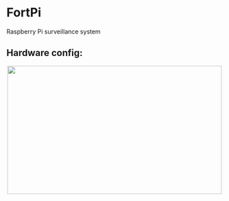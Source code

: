 # FortPi
Raspberry Pi surveillance system

## Hardware config:
<p align="center">
<img src="https://user-images.githubusercontent.com/13431636/36792155-957ded30-1c91-11e8-9a67-a5521a22593c.png" width="500" height="300">
</p>
